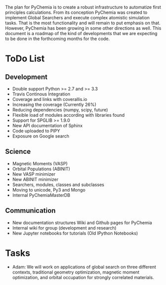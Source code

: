 The plan for PyChemia is to create a robust infrastructure to automatize
first principles calculations. From its conception PyChemia was created
to implement Global Searchers and execute complex atomistic simulation
tasks. That is the most functionality and will remain to put emphasis 
on that. However, PyChemia has been growing in some other directions as 
well. This document is a roadmap of the kind of developments that we
are expecting to be done in the forthcoming months for the code.

ToDo List
=========

Development
----------

   * Double support Python >= 2.7 and >= 3.3
   * Travis Continous Integration
   * Coverage and links with coverallis.io
   * Increasing the coverage (Currently 26%)
   * Reducing dependencies (numpy, scipy, future)
   * Flexible load of modules according with libraries found
   * Support for SPGLIB >= 1.9.0
   * New API documentation of Sphinx
   * Code uploaded to PIPY   
   * Exposure on Google search

Science
------

   * Magnetic Moments (VASP)
   * Orbital Populations (ABINIT)
   * New VASP minimizer
   * New ABINIT minimizer
   * Searchers, modules, classes and subclasses
   * Moving to unicode, Py3 and Mongo
   * Internal PyChemiaMasterDB

Communication
-------------

   * New documentation structures
     Wiki and Github pages for PyChemia
   * Internal wiki for group (development and research)
   * New Jupyter notebooks for tutorials (Old IPython Notebooks)
 

Tasks
=====

   * Adam: We will work on applications of global search on three different contexts, traditional geometry optimization, magnetic moment optimization, and orbital occupation for strongly correlated materials.
